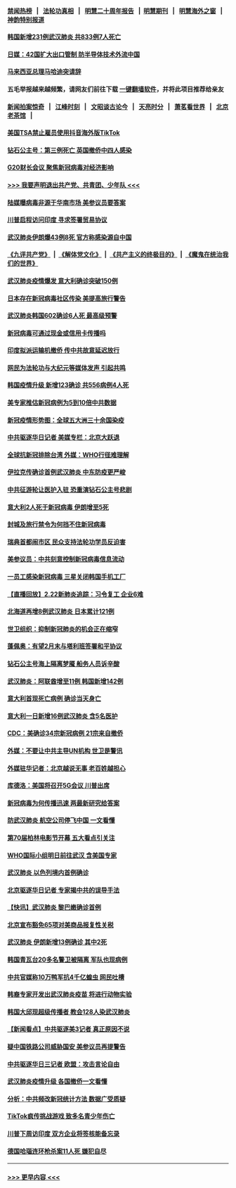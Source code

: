 #### [禁闻热榜](热点新闻.md?=0)  &nbsp;&nbsp;|&nbsp;&nbsp; [法轮功真相](https://github.com/gfw-breaker/truth/blob/master/README.md?=0) &nbsp;&nbsp;|&nbsp;&nbsp; [明慧二十周年报告](https://github.com/gfw-breaker/mh-reports/blob/master/README.md?=0) &nbsp;&nbsp;|&nbsp;&nbsp;[明慧期刊](https://github.com/gfw-breaker/mh-qikan) &nbsp;&nbsp;|&nbsp;&nbsp; [明慧海外之窗](https://github.com/gfw-breaker/mh-news/blob/master/README.md?=0) &nbsp;&nbsp;|&nbsp;&nbsp; [神韵特别报道](https://github.com/gfw-breaker/mh-news/blob/master/shenyun.md?=0)
#### [韩国新增231例武汉肺炎 共833例7人死亡](../pages/nsc418/n11891919.md?t=02241831) 
#### [日媒：42国扩大出口管制 防半导体技术外流中国](../pages/nsc418/n11891730.md?t=02241831) 
#### [马来西亚总理马哈迪突请辞](../pages/nsc418/n11891521.md?t=02241831) 
#### 五毛举报越来越频繁，请网友们前往下载 [一键翻墙软件](https://github.com/gfw-breaker/ssr-accounts)，并将此项目推荐给亲友
#### [新闻拍案惊奇](https://github.com/gfw-breaker/banned-news/blob/master/pages/link4.md) &nbsp;&nbsp;|&nbsp;&nbsp; [江峰时刻](https://github.com/gfw-breaker/banned-news/blob/master/pages/link4.md) &nbsp;&nbsp;|&nbsp;&nbsp; [文昭谈古论今](https://github.com/gfw-breaker/banned-news/blob/master/pages/link4.md) &nbsp;&nbsp;|&nbsp;&nbsp; [天亮时分](https://github.com/gfw-breaker/banned-news/blob/master/pages/link4.md) &nbsp;&nbsp;|&nbsp;&nbsp; [萧茗看世界](https://github.com/gfw-breaker/banned-news/blob/master/pages/link4.md) &nbsp;&nbsp;|&nbsp;&nbsp; [北京老茶馆](https://github.com/gfw-breaker/banned-news/blob/master/pages/link4.md) &nbsp;&nbsp;|&nbsp;&nbsp; 
#### [美国TSA禁止雇员使用抖音海外版TikTok](../pages/nsc418/n11890500.md?t=02241831) 
#### [钻石公主号：第三例死亡 英国撤侨中四人感染](../pages/nsc418/n11890293.md?t=02241831) 
#### [G20财长会议 聚焦新冠病毒对经济影响](../pages/nsc418/n11890400.md?t=02241831) 
#### [>>> 我要声明退出共产党、共青团、少年队 <<<](https://github.com/begood0513/goodnews/blob/master/quit/letter.md) 
#### [陆媒曝病毒非源于华南市场 美参议员要答案](../pages/nsc418/n11890306.md?t=02241831) 
#### [川普启程访问印度 寻求签署贸易协议](../pages/nsc418/n11890275.md?t=02241831) 
#### [武汉肺炎伊朗爆43例8死 官方称感染源自中国](../pages/nsc418/n11890128.md?t=02241831) 
#### [《九评共产党》](https://github.com/begood0513/9ping.md/blob/master/README.md) &nbsp;|&nbsp; [《解体党文化》](../../../../jtdwh.md/blob/master/README.md)  &nbsp;|&nbsp; [《共产主义的终极目的》](../../../../gczydzjmd.md/blob/master/README.md) &nbsp;|&nbsp; [《魔鬼在统治我们的世界》](../../../../mgztzwmdsj.md/blob/master/README.md) 
#### [武汉肺炎疫情爆发 意大利确诊突破150例](../pages/nsc418/n11889926.md?t=02241831) 
#### [日本存在新冠病毒社区传染 美提高旅行警告](../pages/nsc418/n11889917.md?t=02241831) 
#### [武汉肺炎韩国602确诊6人死 最高级预警](../pages/nsc418/n11889715.md?t=02241831) 
#### [新冠病毒可通过现金或信用卡传播吗](../pages/nsc418/n11886629.md?t=02241831) 
#### [印度拟派运输机撤侨 传中共故意延迟放行](../pages/nsc418/n11889362.md?t=02241831) 
#### [网民为法轮功与大纪元等媒体发声 引起共鸣](../pages/nsc418/n11889143.md?t=02241831) 
#### [韩国疫情升级 新增123确诊 共556病例4人死](../pages/nsc418/n11888882.md?t=02241831) 
#### [美专家推估新冠病例为5到10倍中共数据](../pages/nsc418/n11884404.md?t=02241831) 
#### [新冠疫情形势图：全球五大洲三十余国染疫](../pages/nsc418/n11888454.md?t=02241831) 
#### [中共驱逐华日记者 美媒专栏：北京大跃退](../pages/nsc418/n11888453.md?t=02241831) 
#### [全球抗新冠排除台湾 外媒：WHO行径难理解](../pages/nsc418/n11888248.md?t=02241831) 
#### [伊拉克传确诊首例武汉肺炎 中东防疫更严峻](../pages/nsc418/n11888333.md?t=02241831) 
#### [中共征游轮让医护入驻 恐重演钻石公主号悲剧](../pages/nsc418/n11888077.md?t=02241831) 
#### [意大利2人死于新冠病毒 伊朗增至5死](../pages/nsc418/n11888083.md?t=02241831) 
#### [封城及旅行禁令为何挡不住新冠病毒](../pages/nsc418/n11888067.md?t=02241831) 
#### [瑞典首都闹市区 民众支持法轮功学员反迫害](../pages/nsc418/n11886192.md?t=02241831) 
#### [美参议员：中共刻意控制新冠病毒信息流动](../pages/nsc418/n11887949.md?t=02241831) 
#### [一员工感染新冠病毒 三星关闭韩国手机工厂](../pages/nsc418/n11887983.md?t=02241831) 
#### [【直播回放】2.22新肺炎追踪：习令复工 企业6难](../pages/nsc418/n11887888.md?t=02241831) 
#### [北海道再增8例武汉肺炎 日本累计121例](../pages/nsc418/n11887417.md?t=02241831) 
#### [世卫组织：抑制新冠肺炎的机会正在缩窄](../pages/nsc418/n11886977.md?t=02241831) 
#### [蓬佩奥：有望2月末与塔利班签署和平协议](../pages/nsc418/n11887248.md?t=02241831) 
#### [钻石公主号海上隔离梦魇 船务人员诉辛酸](../pages/nsc418/n11887145.md?t=02241831) 
#### [武汉肺炎：阿联酋增至11例 韩国新增142例](../pages/nsc418/n11887047.md?t=02241831) 
#### [意大利首现死亡病例 确诊当天身亡](../pages/nsc418/n11886856.md?t=02241831) 
#### [意大利一日新增16例武汉肺炎 含5名医护](../pages/nsc418/n11886558.md?t=02241831) 
#### [CDC：美确诊34宗新冠病例 21宗来自撤侨](../pages/nsc418/n11886795.md?t=02241831) 
#### [外媒：不要让中共主导UN机构 世卫是警讯](../pages/nsc418/n11886401.md?t=02241831) 
#### [外媒驻华记者：北京越说无事 老百姓越担心](../pages/nsc418/n11886604.md?t=02241831) 
#### [库德洛：美国将召开5G会议 川普出席](../pages/nsc418/n11886529.md?t=02241831) 
#### [新冠病毒为何传播迅速 两最新研究给答案](../pages/nsc418/n11886505.md?t=02241831) 
#### [防武汉肺炎 航空公司停飞中国 一文看懂](../pages/nsc418/n11866800.md?t=02241831) 
#### [第70届柏林电影节开幕 五大看点引关注](../pages/nsc418/n11886384.md?t=02241831) 
#### [WHO国际小组明日前往武汉 含美国专家](../pages/nsc418/n11886380.md?t=02241831) 
#### [武汉肺炎 以色列境内首例确诊](../pages/nsc418/n11886244.md?t=02241831) 
#### [北京驱逐华日记者 专家揭中共的误导手法](../pages/nsc418/n11886124.md?t=02241831) 
#### [【快讯】武汉肺炎 黎巴嫩确诊首例](../pages/nsc418/n11886151.md?t=02241831) 
#### [北京宣布豁免65项对美商品报复性关税](../pages/nsc418/n11885960.md?t=02241831) 
#### [武汉肺炎 伊朗新增13例确诊 其中2死](../pages/nsc418/n11885880.md?t=02241831) 
#### [韩国青瓦台20多名警卫被隔离 军队也现病例](../pages/nsc418/n11885612.md?t=02241831) 
#### [中共官媒称10万鸭军抗4千亿蝗虫 网民吐槽](../pages/nsc418/n11885738.md?t=02241831) 
#### [韩裔专家开发出武汉肺炎疫苗 将进行动物实验](../pages/nsc418/n11885726.md?t=02241831) 
#### [韩国大邱现超级传播者 教会128人染武汉肺炎](../pages/nsc418/n11885479.md?t=02241831) 
#### [【新闻看点】中共驱逐美3记者 真正原因不说](../pages/nsc418/n11883841.md?t=02241831) 
#### [疑中国铁路公司威胁国安 美参议员再提警告](../pages/nsc418/n11884300.md?t=02241831) 
#### [中共驱逐华日三记者 欧盟：攻击言论自由](../pages/nsc418/n11884179.md?t=02241831) 
#### [武汉肺炎疫情升级 各国撤侨一文看懂](../pages/nsc418/n11859313.md?t=02241831) 
#### [分析：中共频改新冠统计方法 数据广受质疑](../pages/nsc418/n11883875.md?t=02241831) 
#### [TikTok疯传挑战游戏 致多名青少年伤亡](../pages/nsc418/n11883598.md?t=02241831) 
#### [川普下周访印度 双方企业将签核能备忘录](../pages/nsc418/n11883604.md?t=02241831) 
#### [德国哈瑙连环枪杀案11人死 嫌犯自尽](../pages/nsc418/n11883151.md?t=02241831) 

----
#### [ >>> 更早内容 <<< ](../indexes/nsc418-earlier.md)
